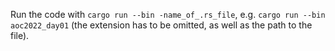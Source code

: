 Run the code with `cargo run --bin -name_of_.rs_file`, e.g. `cargo run --bin aoc2022_day01` (the extension has to be omitted, as well as the path to the file).
